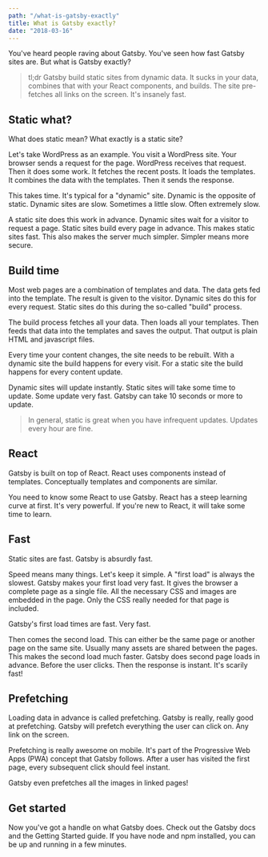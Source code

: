 ```yaml
---
path: "/what-is-gatsby-exactly"
title: What is Gatsby exactly?
date: "2018-03-16"
---
```

You've heard people raving about Gatsby. You've seen how fast Gatsby sites are. But what is Gatsby exactly?

> tl;dr Gatsby build static sites from dynamic data. It sucks in your data, combines that with your React components, and builds. The site pre-fetches all links on the screen. It's insanely fast.

## Static what?

What does static mean? What exactly is a static site?

Let's take WordPress as an example. You visit a WordPress site. Your browser sends a request for the page. WordPress receives that request. Then it does some work. It fetches the recent posts. It loads the templates. It combines the data with the templates. Then it sends the response.

This takes time. It's typical for a "dynamic" site. Dynamic is the opposite of static. Dynamic sites are slow. Sometimes a little slow. Often extremely slow.

A static site does this work in advance. Dynamic sites wait for a visitor to request a page. Static sites build every page in advance. This makes static sites fast. This also makes the server much simpler. Simpler means more secure.

## Build time

Most web pages are a combination of templates and data. The data gets fed into the template. The result is given to the visitor. Dynamic sites do this for every request. Static sites do this during the so-called "build" process.

The build process fetches all your data. Then loads all your templates. Then feeds that data into the templates and saves the output. That output is plain HTML and javascript files.

Every time your content changes, the site needs to be rebuilt. With a dynamic site the build happens for every visit. For a static site the build happens for every content update.

Dynamic sites will update instantly. Static sites will take some time to update. Some update very fast. Gatsby can take 10 seconds or more to update.

> In general, static is great when you have infrequent updates. Updates every hour are fine.

## React

Gatsby is built on top of React. React uses components instead of templates. Conceptually templates and components are similar.

You need to know some React to use Gatsby. React has a steep learning curve at first. It's very powerful. If you're new to React, it will take some time to learn.

## Fast

Static sites are fast. Gatsby is absurdly fast.

Speed means many things. Let's keep it simple. A "first load" is always the slowest. Gatsby makes your first load very fast. It gives the browser a complete page as a single file. All the necessary CSS and images are embedded in the page. Only the CSS really needed for that page is included.

Gatsby's first load times are fast. Very fast.

Then comes the second load. This can either be the same page or another page on the same site. Usually many assets are shared between the pages. This makes the second load much faster. Gatsby does second page loads in advance. Before the user clicks. Then the response is instant. It's scarily fast!

## Prefetching

Loading data in advance is called prefetching. Gatsby is really, really good at prefetching. Gatsby will prefetch everything the user can click on. Any link on the screen.

Prefetching is really awesome on mobile. It's part of the Progressive Web Apps (PWA) concept that Gatsby follows. After a user has visited the first page, every subsequent click should feel instant.

Gatsby even prefetches all the images in linked pages!

## Get started

Now you've got a handle on what Gatsby does. Check out the Gatsby docs and the Getting Started guide. If you have node and npm installed, you can be up and running in a few minutes.
